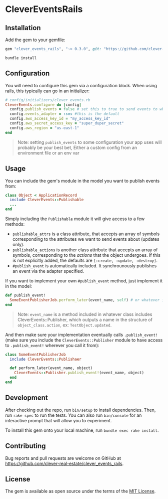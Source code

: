 # CleverEventsRails
## Installation

Add the gem to your gemfile:
```ruby
gem "clever_events_rails", "~> 0.3.0", git: "https://github.com/clever-real-estate/clever-events-rails"
```

```
bundle install
```

## Configuration
You will need to configure this gem via a configuration block. When using rails, this typically can go in an initializer:
```ruby
# config/initializers/clever_events.rb
CleverEvents.configure do |config|
  config.publish_events = false # set this to true to send events to whatever adapter
  config.events_adapter = :sns #this is the default
  config.aws_access_key_id = "my_access_key_id"
  config.aws_secret_access_key = "super_duper_secret"
  config.aws_region = "us-east-1"
end
```
>Note: setting `publish_events` to some configuration your app uses will probably be your best bet, Either a custom config from an environment file or an env var

## Usage
You can include the gem's module in the model you want to publish events from:

```ruby
class Object < ApplicationRecord
  include CleverEvents::Publishable
  ...
end
```

Simply including the `Publishable` module it will give access to a few methods:
- `publishable_attrs` is a class attribute, that accepts an array of symbols corresponding to the attributes we want to send events about (updates only).
- `publishable_actions` is another class attribute that accepts an array of symbols, corresponding to the _actions_ that the object undergoes. If this is not explicitly added, the defaults are `[:create, :update, :destroy]`.
- `#publish_event` is automatically included. It synchrounously publishes an event via the adapter specified.

If you want to implement your own `#publish_event` method, just implement it in the model:
```ruby
def publish_event!
  SomeEventPublisherJob.perform_later(event_name, self) # or whatever implementation you want
end
```
> Note: `event_name` is a method included in whatever class includes CleverEvents::Publisher, which outputs a name in the structure of `object_class.action`, ex: `TestObject.updated`.

And then make sure your implementation eventually calls `.publish_event!` (make sure you include the `CleverEvents::Publisher` module to have access to `.publish_event!` wherever you call it from):
```ruby
class SomeEventPublisherJob
  include CleverEvents::Publishaer

  def perform_later(event_name, object)
    CleverEvents::Publisher.publish_event!(event_name, object)
  end
end
```

## Development

After checking out the repo, run `bin/setup` to install dependencies. Then, run `rake spec` to run the tests. You can also run `bin/console` for an interactive prompt that will allow you to experiment.

To install this gem onto your local machine, run `bundle exec rake install`.

## Contributing

Bug reports and pull requests are welcome on GitHub at https://github.com/clever-real-estate/clever_events_rails.

## License

The gem is available as open source under the terms of the [MIT License](https://opensource.org/licenses/MIT).
